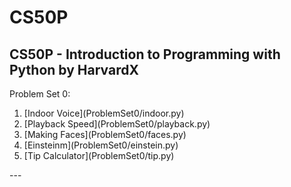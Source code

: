 # CS50P
CS50P - Introduction to Programming with Python by HarvardX
---
Problem Set 0:<br>
<ol>
  <li>[Indoor Voice](ProblemSet0/indoor.py)</li>
  <li>[Playback Speed](ProblemSet0/playback.py)</li>
  <li>[Making Faces](ProblemSet0/faces.py)</li>
  <li>[Einsteinm](ProblemSet0/einstein.py)</li>
  <li>[Tip Calculator](ProblemSet0/tip.py)</li>
</ol>
---
